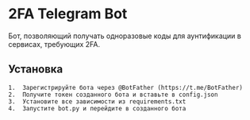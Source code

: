 
# 2FA Telegram Bot

Бот, позволяющий получать одноразовые коды для аунтификации в сервисах, требующих 2FA.

## Установка

    1.  Зарегистрируйте бота через @BotFather (https://t.me/BotFather)
    2.  Получите токен созданного бота и вставьте в config.json
    3.  Установите все зависимости из requirements.txt
    4.  Запустите bot.py и перейдите в созданного бота
    
